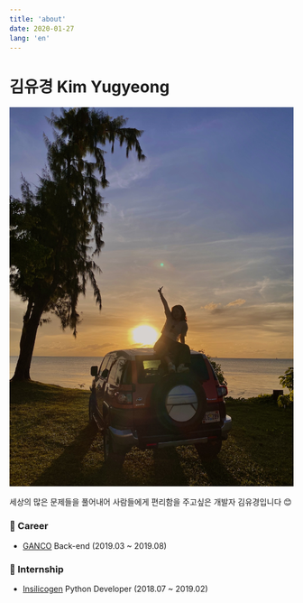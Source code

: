 ```yaml
---
title: 'about'
date: 2020-01-27
lang: 'en'
---
```


# 김유경 Kim Yugyeong

![ugaemi_profile](../assets/ugaemi_in_sipan.png)

세상의 많은 문제들을 풀어내어 사람들에게 편리함을 주고싶은 개발자 김유경입니다 😊 

### 💼 Career

- [GANCO](https://airwafi.com) Back-end (2019.03 ~ 2019.08)

### 🐣 Internship

- [Insilicogen](https://insilicogen.com) Python Developer (2018.07 ~ 2019.02)
